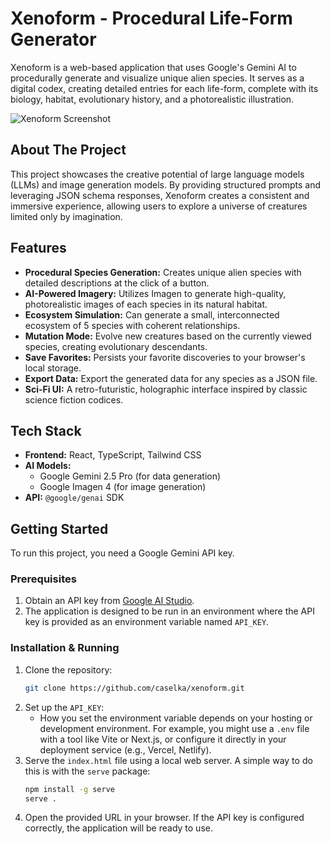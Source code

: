 
# Xenoform - Procedural Life-Form Generator

Xenoform is a web-based application that uses Google's Gemini AI to procedurally generate and visualize unique alien species. It serves as a digital codex, creating detailed entries for each life-form, complete with its biology, habitat, evolutionary history, and a photorealistic illustration.

![Xenoform Screenshot](https://imgur.com/0cDPRXk) 

## About The Project

This project showcases the creative potential of large language models (LLMs) and image generation models. By providing structured prompts and leveraging JSON schema responses, Xenoform creates a consistent and immersive experience, allowing users to explore a universe of creatures limited only by imagination.

## Features

-   **Procedural Species Generation:** Creates unique alien species with detailed descriptions at the click of a button.
-   **AI-Powered Imagery:** Utilizes Imagen to generate high-quality, photorealistic images of each species in its natural habitat.
-   **Ecosystem Simulation:** Can generate a small, interconnected ecosystem of 5 species with coherent relationships.
-   **Mutation Mode:** Evolve new creatures based on the currently viewed species, creating evolutionary descendants.
-   **Save Favorites:** Persists your favorite discoveries to your browser's local storage.
-   **Export Data:** Export the generated data for any species as a JSON file.
-   **Sci-Fi UI:** A retro-futuristic, holographic interface inspired by classic science fiction codices.

## Tech Stack

-   **Frontend:** React, TypeScript, Tailwind CSS
-   **AI Models:**
    -   Google Gemini 2.5 Pro (for data generation)
    -   Google Imagen 4 (for image generation)
-   **API:** `@google/genai` SDK

## Getting Started

To run this project, you need a Google Gemini API key.

### Prerequisites

1.  Obtain an API key from [Google AI Studio](https://aistudio.google.com/app/apikey).
2.  The application is designed to be run in an environment where the API key is provided as an environment variable named `API_KEY`.

### Installation & Running

1.  Clone the repository:
    ```sh
    git clone https://github.com/caselka/xenoform.git
    ```
2.  Set up the `API_KEY`:
    -   How you set the environment variable depends on your hosting or development environment. For example, you might use a `.env` file with a tool like Vite or Next.js, or configure it directly in your deployment service (e.g., Vercel, Netlify).
3.  Serve the `index.html` file using a local web server. A simple way to do this is with the `serve` package:
    ```sh
    npm install -g serve
    serve .
    ```
4.  Open the provided URL in your browser. If the API key is configured correctly, the application will be ready to use.
